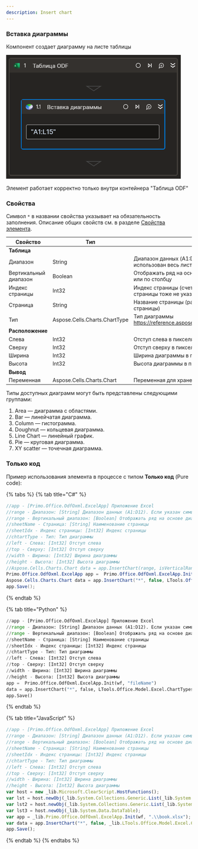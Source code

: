 ```yaml
---
description: Insert chart
---
```


### Вставка диаграммы

Компонент создает диаграмму на листе таблицы  

![](../../../resources/basic/myoffice/table/odftable-create-chart.png)


Элемент работает корректно только внутри контейнера "Таблица ODF"

### Свойства
Символ `*` в названии свойства указывает на обязательность заполнения. Описание общих свойств см. в разделе [Свойства элемента](https://docs.primo-rpa.ru/primo-rpa/primo-studio/process/elements#svoistva-elementa).

| Свойство     | Тип    | Описание                                  | Пример          |
| ------------ | ------ | ----------------------------------------- | --------------- |
| **Таблица** | | | |
| Диапазон | String | Диапазон данных (A1:D12). Если указан символ "*", будет использован весь лист | `@"A1:L15"` |
| Вертикальный диапазон | Boolean | Отображать ряд на основе диапазона значений ячеек по строке или по столбцу | `true` |
| Индекс страницы | Int32 | Индекс страницы (счет с нуля, по умолчанию ноль когда название страницы тоже не указано) | `1`|
| Страница | String | Название страницы (работает только когда не указан индекс страницы) | `"Лист1"`|
| Тип | Aspose.Cells.Charts.ChartType | Тип диаграммы https://reference.aspose.com/cells/net/aspose.cells.charts/charttype/ | `Aspose.Cells.Charts.ChartType.Column`|
| **Расположение** | | | |
| Слева | Int32 | Отступ слева в пикселях | `200`|
| Сверху | Int32 | Отступ сверху в пикселях | `150`|
| Ширина | Int32 | Ширина диаграммы в пикселях | `800`|
| Высота | Int32 | Высота диаграммы в пикселях | `400`|
| **Вывод** | | | |
| Переменная | Aspose.Cells.Charts.Chart | Переменная для хранения ссылки на вставленную диаграмму| |

Типы доступных диаграмм могут быть представлены следующими группами:
1. Area — диаграмма с областями.
2. Bar — линейчатая диаграмма. 
3. Column — гистограмма.
4. Doughnut — кольцевая диаграмма.
5. Line Chart — линейный график. 
6. Pie — круговая диаграмма. 
7. XY scatter — точечная диаграмма.


### Только код
Пример использования элемента в процессе с типом **Только код** (Pure code):

{% tabs %}
{% tab title="C#" %}
```csharp
//app - [Primo.Office.OdfOxml.ExcelApp] Приложение Excel
//range - Диапазон: [String] Диапазон данных (A1:D12). Если указан символ "*", будет использован весь лист
//range - Вертикальный диапазон: [Boolean] Отображать ряд на основе диапазона значений ячеек по строке или по столбцу.
//sheetName - Страница: [String] Наименование страницы
//sheetIdx - Индекс страницы: [Int32] Индекс страницы
//chtartType - Тип: Тип диаграммы
//left - Слева: [Int32] Отступ слева
//top - Сверху: [Int32] Отступ сверху
//width - Ширина: [Int32] Ширина диаграммы
//height - Высота: [Int32] Высота диаграммы
//Aspose.Cells.Charts.Chart data = app.InsertChart(range, isVerticalRange, chtartType, [sheetName], [sheetIdx], [left], [top], [width], [height]);
Primo.Office.OdfOxml.ExcelApp app =  Primo.Office.OdfOxml.ExcelApp.Init(wf, "fileName");
Aspose.Cells.Charts.Chart data = app.InsertChart("*", false, LTools.Office.Model.Excel.ChartTypes.Line, "Лист1", 0, 10, 10, 800, 800);
app.Save();
```
{% endtab %}

{% tab title="Python" %}
```python
//app - [Primo.Office.OdfOxml.ExcelApp] Приложение Excel
//range - Диапазон: [String] Диапазон данных (A1:D12). Если указан символ "*", будет использован весь лист
//range - Вертикальный диапазон: [Boolean] Отображать ряд на основе диапазона значений ячеек по строке или по столбцу.
//sheetName - Страница: [String] Наименование страницы
//sheetIdx - Индекс страницы: [Int32] Индекс страницы
//chtartType - Тип: Тип диаграммы
//left - Слева: [Int32] Отступ слева
//top - Сверху: [Int32] Отступ сверху
//width - Ширина: [Int32] Ширина диаграммы
//height - Высота: [Int32] Высота диаграммы
app =  Primo.Office.OdfOxml.ExcelApp.Init(wf, "fileName")
data = app.InsertChart("*", false, LTools.Office.Model.Excel.ChartTypes.Line, "Лист1", 0, 10, 10, 800, 800) #Aspose.Cells.Charts.Chart
app.Save()
```
{% endtab %}

{% tab title="JavaScript" %}
```javascript
//app - [Primo.Office.OdfOxml.ExcelApp] Приложение Excel
//range - Диапазон: [String] Диапазон данных (A1:D12). Если указан символ "*", будет использован весь лист
//range - Вертикальный диапазон: [Boolean] Отображать ряд на основе диапазона значений ячеек по строке или по столбцу.
//sheetName - Страница: [String] Наименование страницы
//sheetIdx - Индекс страницы: [Int32] Индекс страницы
//chtartType - Тип: Тип диаграммы
//left - Слева: [Int32] Отступ слева
//top - Сверху: [Int32] Отступ сверху
//width - Ширина: [Int32] Ширина диаграммы
//height - Высота: [Int32] Высота диаграммы
var host = new _lib.Microsoft.ClearScript.HostFunctions();
var lst = host.newObj(_lib.System.Collections.Generic.List(_lib.System.Collections.Generic.List(_lib.System.String)));
var lst2 = host.newObj(_lib.System.Collections.Generic.List(_lib.System.Collections.Generic.List(_lib.LTools.Office.Model.ExcelCellInfo)));
var lst3 = host.newObj(_lib.System.Data.DataTable);
var app = _lib.Primo.Office.OdfOxml.ExcelApp.Init(wf, ".\\book.xlsx");	
var data = app.InsertChart("*", false, _lib.LTools.Office.Model.Excel.ChartTypes.Line, "Лист1", 0, 10, 10, 800, 800) //_lib.LTools.Office.Model.Excel.ExcelChartItem	
app.Save();
```
{% endtab %}
{% endtabs %}
